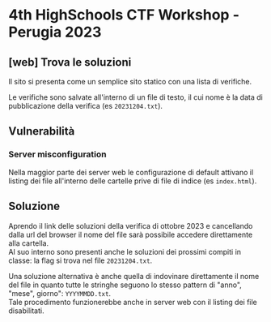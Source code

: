 # 4th HighSchools CTF Workshop - Perugia 2023

## [web] Trova le soluzioni

Il sito si presenta come un semplice sito statico con una lista di verifiche.

Le verifiche sono salvate all'interno di un file di testo, il cui nome è la data di pubblicazione della verifica (es `20231204.txt`).

## Vulnerabilità

### Server misconfiguration

Nella maggior parte dei server web le configurazione di default attivano il listing dei file all'interno delle cartelle prive di file di indice (es `index.html`).

## Soluzione

Aprendo il link delle soluzioni della verifica di ottobre 2023 e cancellando dalla url del browser il nome del file sarà possibile accedere direttamente alla cartella.  
Al suo interno sono presenti anche le soluzioni dei prossimi compiti in classe: la flag si trova nel file `20231204.txt`.

Una soluzione alternativa è anche quella di indovinare direttamente il nome del file in quanto tutte le stringhe seguono lo stesso pattern di "anno", "mese", giorno": `YYYYMMDD.txt`.  
Tale procedimento funzionerebbe anche in server web con il listing dei file disabilitati.
